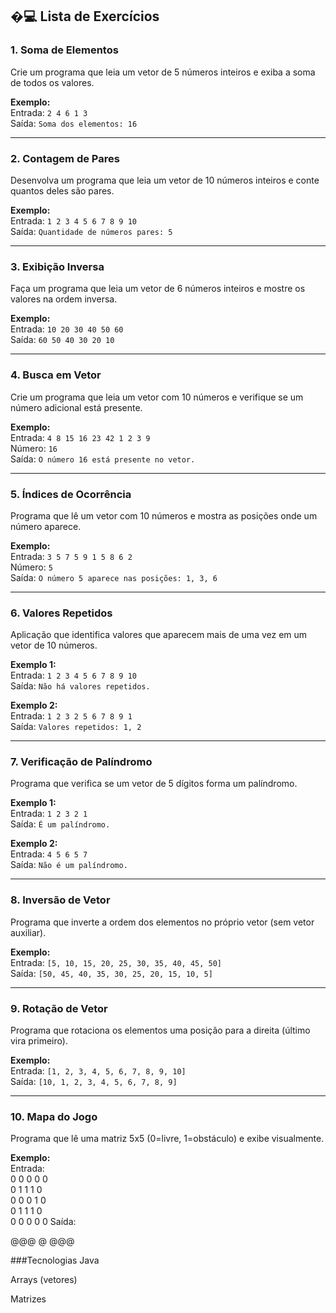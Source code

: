## �‍💻 Lista de Exercícios

### 1. Soma de Elementos
Crie um programa que leia um vetor de 5 números inteiros e exiba a soma de todos os valores.

**Exemplo:**  
Entrada: `2 4 6 1 3`  
Saída: `Soma dos elementos: 16`

---

### 2. Contagem de Pares
Desenvolva um programa que leia um vetor de 10 números inteiros e conte quantos deles são pares.

**Exemplo:**  
Entrada: `1 2 3 4 5 6 7 8 9 10`  
Saída: `Quantidade de números pares: 5`

---

### 3. Exibição Inversa
Faça um programa que leia um vetor de 6 números inteiros e mostre os valores na ordem inversa.

**Exemplo:**  
Entrada: `10 20 30 40 50 60`  
Saída: `60 50 40 30 20 10`

---

### 4. Busca em Vetor
Crie um programa que leia um vetor com 10 números e verifique se um número adicional está presente.

**Exemplo:**  
Entrada: `4 8 15 16 23 42 1 2 3 9`  
Número: `16`  
Saída: `O número 16 está presente no vetor.`

---

### 5. Índices de Ocorrência
Programa que lê um vetor com 10 números e mostra as posições onde um número aparece.

**Exemplo:**  
Entrada: `3 5 7 5 9 1 5 8 6 2`  
Número: `5`  
Saída: `O número 5 aparece nas posições: 1, 3, 6`

---

### 6. Valores Repetidos
Aplicação que identifica valores que aparecem mais de uma vez em um vetor de 10 números.

**Exemplo 1:**  
Entrada: `1 2 3 4 5 6 7 8 9 10`  
Saída: `Não há valores repetidos.`

**Exemplo 2:**  
Entrada: `1 2 3 2 5 6 7 8 9 1`  
Saída: `Valores repetidos: 1, 2`

---

### 7. Verificação de Palíndromo
Programa que verifica se um vetor de 5 dígitos forma um palíndromo.

**Exemplo 1:**  
Entrada: `1 2 3 2 1`  
Saída: `É um palíndromo.`

**Exemplo 2:**  
Entrada: `4 5 6 5 7`  
Saída: `Não é um palíndromo.`

---

### 8. Inversão de Vetor
Programa que inverte a ordem dos elementos no próprio vetor (sem vetor auxiliar).

**Exemplo:**  
Entrada: `[5, 10, 15, 20, 25, 30, 35, 40, 45, 50]`  
Saída: `[50, 45, 40, 35, 30, 25, 20, 15, 10, 5]`

---

### 9. Rotação de Vetor
Programa que rotaciona os elementos uma posição para a direita (último vira primeiro).

**Exemplo:**  
Entrada: `[1, 2, 3, 4, 5, 6, 7, 8, 9, 10]`  
Saída: `[10, 1, 2, 3, 4, 5, 6, 7, 8, 9]`

---

### 10. Mapa do Jogo
Programa que lê uma matriz 5x5 (0=livre, 1=obstáculo) e exibe visualmente.

**Exemplo:**  
Entrada:  
0 0 0 0 0  
0 1 1 1 0  
0 0 0 1 0  
0 1 1 1 0  
0 0 0 0 0
Saída:

 @@@ 
    @
 @@@ 

###Tecnologias
Java

Arrays (vetores)

Matrizes
